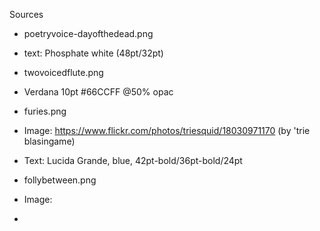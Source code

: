Sources

* poetryvoice-dayofthedead.png
 * text: Phosphate white (48pt/32pt)

* twovoicedflute.png
 * Verdana 10pt #66CCFF @50% opac

* furies.png
 * Image: https://www.flickr.com/photos/triesquid/18030971170 (by 'trie blasingame)
 * Text: Lucida Grande, blue, 42pt-bold/36pt-bold/24pt

* follybetween.png
 * Image: 
 * 
